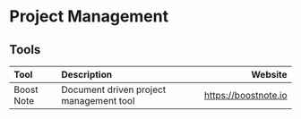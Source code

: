 # Project Management

## Tools

| Tool       | Description                             | Website              |
| :--------- | :-------------------------------------- | -------------------: |
| Boost Note | Document driven project management tool | https://boostnote.io |